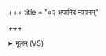 +++
title = "०२ अपामिदं न्ययनम्"

+++
<details><summary>मूलम् (VS)</summary>

अ॒पामि॒दं न्यय॑नं समु॒द्रस्य॑ नि॒वेश॑नम्।  
मध्ये॑ ह्र॒दस्य॑ नो गृ॒हाः प॑रा॒चीना॒ मुखा॑ कृधि ॥
</details>